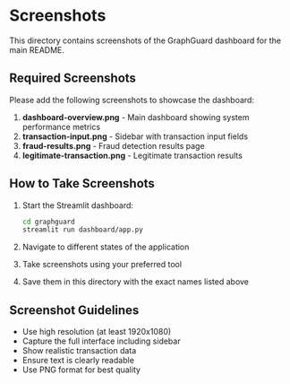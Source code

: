 # Screenshots

This directory contains screenshots of the GraphGuard dashboard for the main README.

## Required Screenshots

Please add the following screenshots to showcase the dashboard:

1. **dashboard-overview.png** - Main dashboard showing system performance metrics
2. **transaction-input.png** - Sidebar with transaction input fields
3. **fraud-results.png** - Fraud detection results page
4. **legitimate-transaction.png** - Legitimate transaction results

## How to Take Screenshots

1. Start the Streamlit dashboard:
   ```bash
   cd graphguard
   streamlit run dashboard/app.py
   ```

2. Navigate to different states of the application
3. Take screenshots using your preferred tool
4. Save them in this directory with the exact names listed above

## Screenshot Guidelines

- Use high resolution (at least 1920x1080)
- Capture the full interface including sidebar
- Show realistic transaction data
- Ensure text is clearly readable
- Use PNG format for best quality
